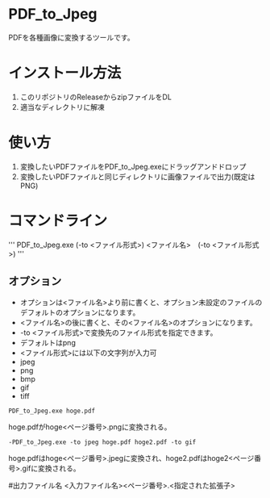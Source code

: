# PDF_to_Jpeg
PDFを各種画像に変換するツールです。

# インストール方法
1. このリポジトリのReleaseからzipファイルをDL
2. 適当なディレクトリに解凍

# 使い方
1. 変換したいPDFファイルをPDF_to_Jpeg.exeにドラッグアンドドロップ
2. 変換したいPDFファイルと同じディレクトリに画像ファイルで出力(既定はPNG)

# コマンドライン
'''
PDF_to_Jpeg.exe (-to <ファイル形式>) <ファイル名>　(-to <ファイル形式>)
'''

## オプション
- オプションは<ファイル名>より前に書くと、オプション未設定のファイルのデフォルトのオプションになります。
- <ファイル名>の後に書くと、その<ファイル名>のオプションになります。
- -to <ファイル形式>で変換先のファイル形式を指定できます。
 - デフォルトはpng
 - <ファイル形式>には以下の文字列が入力可
  - jpeg
  - png
  - bmp
  - gif
  - tiff
```
PDF_to_Jpeg.exe hoge.pdf
```
hoge.pdfがhoge<ページ番号>.pngに変換される。
```
-PDF_to_Jpeg.exe -to jpeg hoge.pdf hoge2.pdf -to gif
```
hoge.pdfはhoge<ページ番号>.jpegに変換され、hoge2.pdfはhoge2<ページ番号>.gifに変換される。

#出力ファイル名
<入力ファイル名><ページ番号>.<指定された拡張子>
